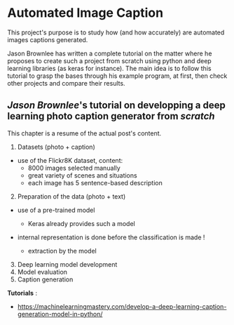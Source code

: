 # Automated Image Caption


This project's purpose is to study how (and how accurately) are automated images captions generated.

Jason Brownlee has written a complete tutorial on the matter where he proposes to create such a project from scratch using python and deep learning libraries (as keras for instance). The main idea is to follow this tutorial to grasp the bases through his example program, at first, then check other projects and compare their results.

## _Jason Brownlee_'s tutorial on developping a deep learning photo caption generator from _scratch_

This chapter is a resume of the actual post's content.

1. Datasets (photo + caption)

- use of the Flickr8K dataset, content:
  - 8000 images selected manually
  - great variety of scenes and situations
  - each image has 5 sentence-based description

2. Preparation of the data (photo + text)

- use of a pre-trained model
  - Keras already provides such a model

- internal representation is done before the classification is made !
  - extraction by the model

3. Deep learning model development
4. Model evaluation
5. Caption generation







__Tutorials__ :
- https://machinelearningmastery.com/develop-a-deep-learning-caption-generation-model-in-python/
